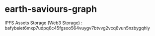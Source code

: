 # earth-saviours-graph

IPFS Assets Storage (Web3 Storage) : bafybeiet6mxp7udpq6c45fgsoo564vuygv7btvvg2vcq6vun5nzbygqhly
